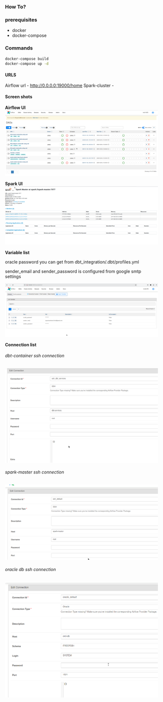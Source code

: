 ### How To?

### prerequisites

* docker 
* docker-compose 

### Commands 

```bash
docker-compose build 
docker-compose up -d
```

#### URLS
Airflow url - http://0.0.0.0:19000/home
Spark-cluster - 

#### Screen shots 

**Airflow UI**
![alt text](src/image.png)

**Spark UI**
![alt text](src/spark-ui.png)

**Variable list**

oracle password you can get from dbt_integration/.dbt/profiles.yml

sender_email and sender_password is configured from google smtp settings

![alt text](src/variable_list.png)

**Connection list**
###### dbt-container ssh connection 

![alt text](src/connection-1.png)

###### spark-master ssh connection 

![alt text](src/connection-2.png)

###### oracle db ssh connection 

![alt text](src/connection-3.png)
